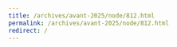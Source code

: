 ```yaml
---
title: /archives/avant-2025/node/812.html
permalink: /archives/avant-2025/node/812.html
redirect: /
---
```

